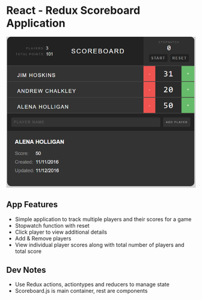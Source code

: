 React - Redux Scoreboard Application
================================

![alt text](https://raw.githubusercontent.com/b2point0h/react-redux-scoreboard-app/master/scoreboard.png)

## App Features

- Simple application to track multiple players and their scores for a game
- Stopwatch function with reset
- Click player to view additional details
- Add & Remove players
- View individual player scores along with total number of players and total score

## Dev Notes
- Use Redux actions, actiontypes and reducers to manage state
- Scoreboard.js is main container, rest are components